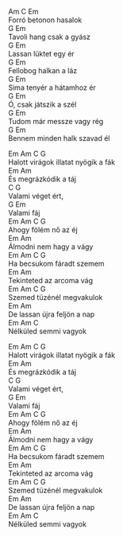   Am     C      Em   
Forró betonon hasalok   
   G                 Em   
Tavoli hang csak a gyász   
   G               Em   
Lassan lüktet egy ér   
   G               Em   
Fellobog halkan a láz   
   G               Em   
Sima tenyér a hátamhoz ér   
   G               Em   
Ó, csak játszik a szél   
   G               Em   
Tudom már messze vagy rég   
   G               Em   
Bennem minden halk szavad él   
    
    
  Em      Am        C            G   
Halott virágok illatat nyögik a fák   
     Em           Am   
És megrázkódik a táj   
          C    G   
Valami véget ért,   
  G    Em   
Valami fáj   
 Em    Am    C   G   
Ahogy fölém nő az éj   
Em                 Am   
Álmodni nem hagy a vágy   
Em     Am   C      G   
Ha becsukom fáradt szemem   
Em                   Am   
Tekinteted az arcoma vág   
Em     Am      C      G   
Szemed tüzénél megvakulok   
Em                      Am   
De lassan újra feljön a nap   
Em      Am    C   
Nélküled semmi vagyok   
    
  Em      Am        C            G   
Halott virágok illatat nyögik a fák   
     Em           Am   
És megrázkódik a táj   
          C    G   
Valami véget ért,   
  G    Em   
Valami fáj   
 Em    Am    C   G   
Ahogy fölém nő az éj   
Em                 Am   
Álmodni nem hagy a vágy   
Em     Am   C      G   
Ha becsukom fáradt szemem   
Em                   Am   
Tekinteted az arcoma vág   
Em     Am      C      G   
Szemed tüzénél megvakulok   
Em                      Am   
De lassan újra feljön a nap   
Em      Am    C   
Nélküled semmi vagyok   
   
